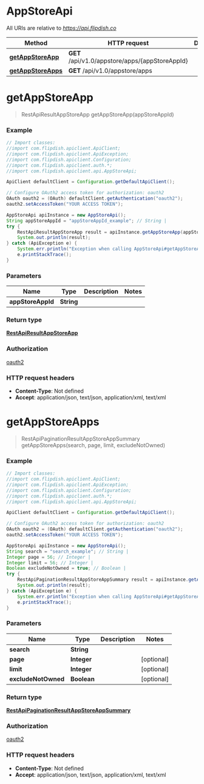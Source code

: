 # AppStoreApi

All URIs are relative to *https://api.flipdish.co*

Method | HTTP request | Description
------------- | ------------- | -------------
[**getAppStoreApp**](AppStoreApi.md#getAppStoreApp) | **GET** /api/v1.0/appstore/apps/{appStoreAppId} | 
[**getAppStoreApps**](AppStoreApi.md#getAppStoreApps) | **GET** /api/v1.0/appstore/apps | 


<a name="getAppStoreApp"></a>
# **getAppStoreApp**
> RestApiResultAppStoreApp getAppStoreApp(appStoreAppId)



### Example
```java
// Import classes:
//import com.flipdish.apiclient.ApiClient;
//import com.flipdish.apiclient.ApiException;
//import com.flipdish.apiclient.Configuration;
//import com.flipdish.apiclient.auth.*;
//import com.flipdish.apiclient.api.AppStoreApi;

ApiClient defaultClient = Configuration.getDefaultApiClient();

// Configure OAuth2 access token for authorization: oauth2
OAuth oauth2 = (OAuth) defaultClient.getAuthentication("oauth2");
oauth2.setAccessToken("YOUR ACCESS TOKEN");

AppStoreApi apiInstance = new AppStoreApi();
String appStoreAppId = "appStoreAppId_example"; // String | 
try {
    RestApiResultAppStoreApp result = apiInstance.getAppStoreApp(appStoreAppId);
    System.out.println(result);
} catch (ApiException e) {
    System.err.println("Exception when calling AppStoreApi#getAppStoreApp");
    e.printStackTrace();
}
```

### Parameters

Name | Type | Description  | Notes
------------- | ------------- | ------------- | -------------
 **appStoreAppId** | **String**|  |

### Return type

[**RestApiResultAppStoreApp**](RestApiResultAppStoreApp.md)

### Authorization

[oauth2](../README.md#oauth2)

### HTTP request headers

 - **Content-Type**: Not defined
 - **Accept**: application/json, text/json, application/xml, text/xml

<a name="getAppStoreApps"></a>
# **getAppStoreApps**
> RestApiPaginationResultAppStoreAppSummary getAppStoreApps(search, page, limit, excludeNotOwned)



### Example
```java
// Import classes:
//import com.flipdish.apiclient.ApiClient;
//import com.flipdish.apiclient.ApiException;
//import com.flipdish.apiclient.Configuration;
//import com.flipdish.apiclient.auth.*;
//import com.flipdish.apiclient.api.AppStoreApi;

ApiClient defaultClient = Configuration.getDefaultApiClient();

// Configure OAuth2 access token for authorization: oauth2
OAuth oauth2 = (OAuth) defaultClient.getAuthentication("oauth2");
oauth2.setAccessToken("YOUR ACCESS TOKEN");

AppStoreApi apiInstance = new AppStoreApi();
String search = "search_example"; // String | 
Integer page = 56; // Integer | 
Integer limit = 56; // Integer | 
Boolean excludeNotOwned = true; // Boolean | 
try {
    RestApiPaginationResultAppStoreAppSummary result = apiInstance.getAppStoreApps(search, page, limit, excludeNotOwned);
    System.out.println(result);
} catch (ApiException e) {
    System.err.println("Exception when calling AppStoreApi#getAppStoreApps");
    e.printStackTrace();
}
```

### Parameters

Name | Type | Description  | Notes
------------- | ------------- | ------------- | -------------
 **search** | **String**|  |
 **page** | **Integer**|  | [optional]
 **limit** | **Integer**|  | [optional]
 **excludeNotOwned** | **Boolean**|  | [optional]

### Return type

[**RestApiPaginationResultAppStoreAppSummary**](RestApiPaginationResultAppStoreAppSummary.md)

### Authorization

[oauth2](../README.md#oauth2)

### HTTP request headers

 - **Content-Type**: Not defined
 - **Accept**: application/json, text/json, application/xml, text/xml

